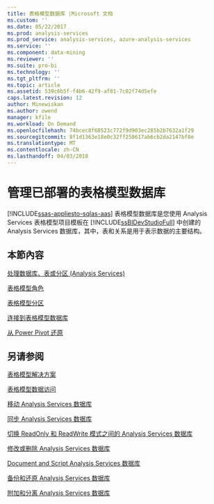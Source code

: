 ```yaml
---
title: 表格模型数据库 |Microsoft 文档
ms.custom: ''
ms.date: 05/22/2017
ms.prod: analysis-services
ms.prod_service: analysis-services, azure-analysis-services
ms.service: ''
ms.component: data-mining
ms.reviewer: ''
ms.suite: pro-bi
ms.technology: ''
ms.tgt_pltfrm: ''
ms.topic: article
ms.assetid: 539c6b5f-f4b6-42f9-af81-7c02f74d5efe
caps.latest.revision: 12
author: Minewiskan
ms.author: owend
manager: kfile
ms.workload: On Demand
ms.openlocfilehash: 74bcec8f68523c772f9d903ec285b2b7632a1f29
ms.sourcegitcommit: 8f1d1363e18e0c32ff250617ab6cb2da2147bf8e
ms.translationtype: MT
ms.contentlocale: zh-CN
ms.lasthandoff: 04/03/2018
---
```

# <a name="manage-deployed-tabular-model-databases"></a>管理已部署的表格模型数据库
[!INCLUDE[ssas-appliesto-sqlas-aas](../../includes/ssas-appliesto-sqlas-aas.md)]
  表格模型数据库是您使用 Analysis Services 表格模型项目模板在 [!INCLUDE[ssBIDevStudioFull](../../includes/ssbidevstudiofull-md.md)] 中创建的 Analysis Services 数据库，其中，表和关系是用于表示数据的主要结构。  
  
## <a name="in-this-section"></a>本節內容  
 [处理数据库、表或分区 (Analysis Services)](../../analysis-services/tabular-models/process-database-table-or-partition-analysis-services.md)  
  
 [表格模型角色](../../analysis-services/tabular-models/tabular-model-roles-ssas-tabular.md)  
  
 [表格模型分区](../../analysis-services/tabular-models/tabular-model-partitions-ssas-tabular.md)  
  
 [连接到表格模型数据库](../../analysis-services/tabular-models/connect-to-a-tabular-model-database-ssas.md)  
  
 [从 Power Pivot 还原](../../analysis-services/tabular-models/restore-from-power-pivot.md)  
  

    
## <a name="see-also"></a>另请参阅  
 [表格模型解决方案](../../analysis-services/tabular-models/tabular-models-ssas.md)  
  
 [表格模型数据访问](../../analysis-services/tabular-models/tabular-model-data-access.md)  

[移动 Analysis Services 数据库](../../analysis-services/multidimensional-models/move-an-analysis-services-database.md)  
  
 [同步 Analysis Services 数据库](../../analysis-services/multidimensional-models/synchronize-analysis-services-databases.md)  
  
 [切换 ReadOnly 和 ReadWrite 模式之间的 Analysis Services 数据库](../../analysis-services/multidimensional-models/switch-an-analysis-services-database-between-readonly-and-readwrite-modes.md)  
  
 [修改或删除 Analysis Services 数据库](../../analysis-services/multidimensional-models/modify-or-delete-an-analysis-services-database.md)  
  
 [Document and Script Analysis Services 数据库](../../analysis-services/multidimensional-models/document-and-script-an-analysis-services-database.md)  
  
 [备份和还原 Analysis Services 数据库](../../analysis-services/multidimensional-models/backup-and-restore-of-analysis-services-databases.md)  
  
 [附加和分离 Analysis Services 数据库](../../analysis-services/multidimensional-models/attach-and-detach-analysis-services-databases.md)  
  

